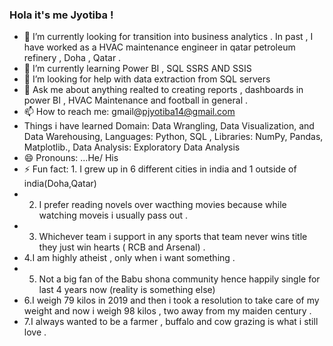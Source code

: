 ### Hola it's me Jyotiba  ! 

- 🔭 I’m currently looking for transition into business analytics  . In past , I have worked as a HVAC maintenance engineer in qatar petroleum refinery , Doha , Qatar  .
- 🌱 I’m currently learning Power BI , SQL SSRS AND SSIS 
- 🤔 I’m looking for help with data extraction from SQL servers 
- 💬 Ask me about anything realted to creating reports , dashboards in power BI , HVAC Maintenance and football in general . 
- 📫 How to reach me: gmail@pjyotiba14@gmail.com
- Things i have learned 
            Domain: Data Wrangling, Data Visualization, and Data Warehousing, 
            Languages: Python, SQL ,
            Libraries: NumPy, Pandas, Matplotlib.,
            Data Analysis: Exploratory Data Analysis
- 😄 Pronouns: ...He/ His
- ⚡ Fun fact: 1. I grew up in 6 different cities in india and 1 outside of india(Doha,Qatar)
-  2. I prefer reading novels over wacthing movies because while watching moveis i usually pass out . 
-  3. Whichever team i support in any sports that team never wins title they just win hearts ( RCB and Arsenal) .
-  4.I am highly atheist , only when i want something  .
-  5. Not a big fan of the Babu shona community hence happily single for last 4 years now (reality is something else) 
-   6.I weigh 79 kilos in 2019 and then i took a resolution to take care of my weight and now i weigh 98 kilos , two away from my maiden century .  
-   7.I always wanted to be a farmer , buffalo and cow grazing is what i still love .
